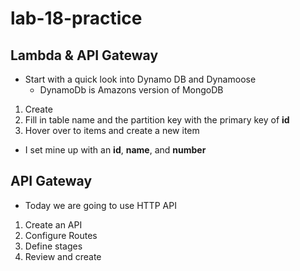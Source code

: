 # lab-18-practice

## Lambda & API Gateway

- Start with a quick look into Dynamo DB and Dynamoose
  - DynamoDb is Amazons version of MongoDB

1. Create
2. Fill in table name and the partition key with the primary key of **id**
3. Hover over to items and create a new item
  
- I set mine up with an **id**, **name**, and **number**

## API Gateway

- Today we are going to use HTTP API

1. Create an API
2. Configure Routes
3. Define stages
4. Review and create
